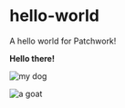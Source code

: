 hello-world
===========

A hello world for Patchwork!

**Hello there!**

![my dog](https://fbcdn-sphotos-h-a.akamaihd.net/hphotos-ak-xpa1/v/t34.0-12/10501308_10152478135088162_1866295384_n.jpg?oh=f7975301e9129fbb964357b0216a741a&oe=544AB846&__gda__=1414188587_204dc6bf67a0ebb241d553c0f21e7461)


![a goat](https://fbcdn-sphotos-h-a.akamaihd.net/hphotos-ak-xap1/v/t1.0-9/13985_10152852939415209_3117340416019977245_n.jpg?oh=341b75c5f0f5788cf9c44836090f76cd&oe=54AE5DBE&__gda__=1420811767_475b54ee70f4581871d8a4fec150d04a)
